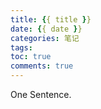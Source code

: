 ```yaml
---
title: {{ title }}
date: {{ date }}
categories: 笔记
tags:
toc: true
comments: true
---
```


One Sentence.

<!-- more -->
<!-- toc -->
